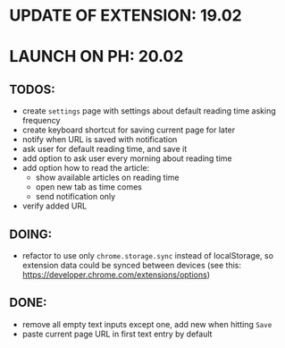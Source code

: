 # UPDATE OF EXTENSION: 19.02
# LAUNCH ON PH: 20.02

## TODOS:
 * create `settings` page with settings about default reading time asking frequency
 * create keyboard shortcut for saving current page for later
 * notify when URL is saved with notification
 * ask user for default reading time, and save it
 * add option to ask user every morning about reading time 
 * add option how to read the article:
   - show available articles on reading time
   - open new tab as time comes
   - send notification only
 * verify added URL


## DOING:
 * refactor to use only `chrome.storage.sync` instead of localStorage, so extension data could be synced between devices (see this: https://developer.chrome.com/extensions/options)



## DONE:
 * remove all empty text inputs except one, add new when hitting `Save`
 * paste current page URL in first text entry by default
